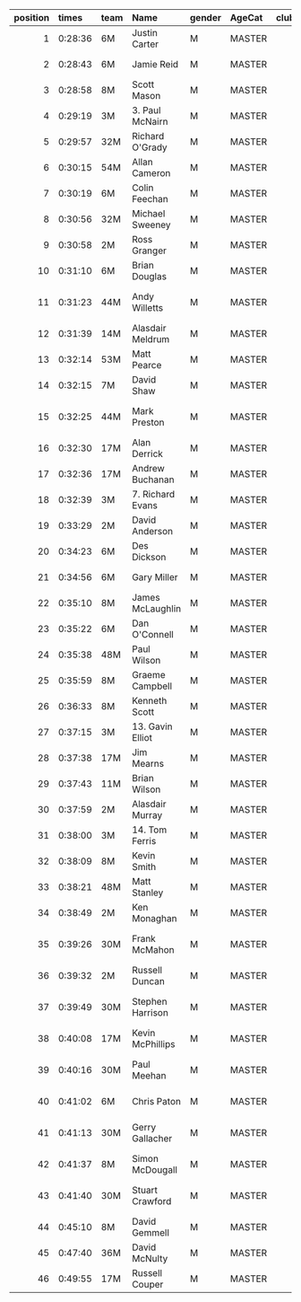 |   position | times   | team   | Name             | gender   | AgeCat   |   clubnumber | Club name                  | Website                                    |   finishPosition |
|-----------:|:--------|:-------|:-----------------|:---------|:---------|-------------:|:---------------------------|:-------------------------------------------|-----------------:|
|          1 | 0:28:36 | 6M     | Justin Carter    | M        | MASTER   |            6 | Cambuslang Harriers        | https://cambuslangharriers.org/            |               15 |
|          2 | 0:28:43 | 6M     | Jamie Reid       | M        | MASTER   |            6 | Cambuslang Harriers        | https://cambuslangharriers.org/            |               17 |
|          3 | 0:28:58 | 8M     | Scott Mason      | M        | MASTER   |            8 | Bellahouston Harriers      | http://www.bellahoustonharriers.co.uk/     |               19 |
|          4 | 0:29:19 | 3M     | 3. Paul McNairn  | M        | MASTER   |            3 | Bellahouston RR            | https://www.bellahoustonroadrunners.co.uk/ |               21 |
|          5 | 0:29:57 | 32M    | Richard O'Grady  | M        | MASTER   |           32 | Helensburgh AAC            | https://www.helensburghaac.com/            |               25 |
|          6 | 0:30:15 | 54M    | Allan Cameron    | M        | MASTER   |           54 | VP-Glasgow                 | https://www.vp-glasgow.com                 |               27 |
|          7 | 0:30:19 | 6M     | Colin Feechan    | M        | MASTER   |            6 | Cambuslang Harriers        | https://cambuslangharriers.org/            |               29 |
|          8 | 0:30:56 | 32M    | Michael Sweeney  | M        | MASTER   |           32 | Helensburgh AAC            | https://www.helensburghaac.com/            |               38 |
|          9 | 0:30:58 | 2M     | Ross Granger     | M        | MASTER   |            2 | Kilmarnock H&AC            | http://www.kilmarnockharriers.com/         |               40 |
|         10 | 0:31:10 | 6M     | Brian Douglas    | M        | MASTER   |            6 | Cambuslang Harriers        | https://cambuslangharriers.org/            |               41 |
|         11 | 0:31:23 | 44M    | Andy Willetts    | M        | MASTER   |           44 | North Ayrshire AAC         | https://naathletics.co.uk/                 |               44 |
|         12 | 0:31:39 | 14M    | Alasdair Meldrum | M        | MASTER   |           14 | Ayr Seaforth AC            | https://www.ayrseaforth.co.uk/             |               45 |
|         13 | 0:32:14 | 53M    | Matt Pearce      | M        | MASTER   |           53 | Troon Tortoises            | http://troontortoises.co.uk                |               49 |
|         14 | 0:32:15 | 7M     | David Shaw       | M        | MASTER   |            7 | Giffnock North AC          | https://www.giffnocknorth.co.uk/           |               50 |
|         15 | 0:32:25 | 44M    | Mark Preston     | M        | MASTER   |           44 | North Ayrshire AAC         | https://naathletics.co.uk/                 |               51 |
|         16 | 0:32:30 | 17M    | Alan Derrick     | M        | MASTER   |           17 | Calderglen Harriers        | http://www.calderglenharriers.org.uk/      |               52 |
|         17 | 0:32:36 | 17M    | Andrew Buchanan  | M        | MASTER   |           17 | Calderglen Harriers        | http://www.calderglenharriers.org.uk/      |               54 |
|         18 | 0:32:39 | 3M     | 7. Richard Evans | M        | MASTER   |            3 | Bellahouston RR            | https://www.bellahoustonroadrunners.co.uk/ |               55 |
|         19 | 0:33:29 | 2M     | David Anderson   | M        | MASTER   |            2 | Kilmarnock H&AC            | http://www.kilmarnockharriers.com/         |               66 |
|         20 | 0:34:23 | 6M     | Des Dickson      | M        | MASTER   |            6 | Cambuslang Harriers        | https://cambuslangharriers.org/            |               73 |
|         21 | 0:34:56 | 6M     | Gary Miller      | M        | MASTER   |            6 | Cambuslang Harriers        | https://cambuslangharriers.org/            |               80 |
|         22 | 0:35:10 | 8M     | James McLaughlin | M        | MASTER   |            8 | Bellahouston Harriers      | http://www.bellahoustonharriers.co.uk/     |               82 |
|         23 | 0:35:22 | 6M     | Dan O'Connell    | M        | MASTER   |            6 | Cambuslang Harriers        | https://cambuslangharriers.org/            |               84 |
|         24 | 0:35:38 | 48M    | Paul Wilson      | M        | MASTER   |           48 | Springburn Harriers        | https://www.springburnharriers.co.uk/      |               86 |
|         25 | 0:35:59 | 8M     | Graeme Campbell  | M        | MASTER   |            8 | Bellahouston Harriers      | http://www.bellahoustonharriers.co.uk/     |               92 |
|         26 | 0:36:33 | 8M     | Kenneth Scott    | M        | MASTER   |            8 | Bellahouston Harriers      | http://www.bellahoustonharriers.co.uk/     |              100 |
|         27 | 0:37:15 | 3M     | 13. Gavin Elliot | M        | MASTER   |            3 | Bellahouston RR            | https://www.bellahoustonroadrunners.co.uk/ |              109 |
|         28 | 0:37:38 | 17M    | Jim Mearns       | M        | MASTER   |           17 | Calderglen Harriers        | http://www.calderglenharriers.org.uk/      |              110 |
|         29 | 0:37:43 | 11M    | Brian Wilson     | M        | MASTER   |           11 | Airdrie Harriers           | http://airdrieharriers.org/                |              111 |
|         30 | 0:37:59 | 2M     | Alasdair Murray  | M        | MASTER   |            2 | Kilmarnock H&AC            | http://www.kilmarnockharriers.com/         |              114 |
|         31 | 0:38:00 | 3M     | 14. Tom Ferris   | M        | MASTER   |            3 | Bellahouston RR            | https://www.bellahoustonroadrunners.co.uk/ |              116 |
|         32 | 0:38:09 | 8M     | Kevin Smith      | M        | MASTER   |            8 | Bellahouston Harriers      | http://www.bellahoustonharriers.co.uk/     |              121 |
|         33 | 0:38:21 | 48M    | Matt Stanley     | M        | MASTER   |           48 | Springburn Harriers        | https://www.springburnharriers.co.uk/      |              123 |
|         34 | 0:38:49 | 2M     | Ken Monaghan     | M        | MASTER   |            2 | Kilmarnock H&AC            | http://www.kilmarnockharriers.com/         |              126 |
|         35 | 0:39:26 | 30M    | Frank McMahon    | M        | MASTER   |           30 | Greenock Glenpark Harriers | https://greenockglenparkharriers.com/      |              132 |
|         36 | 0:39:32 | 2M     | Russell Duncan   | M        | MASTER   |            2 | Kilmarnock H&AC            | http://www.kilmarnockharriers.com/         |              133 |
|         37 | 0:39:49 | 30M    | Stephen Harrison | M        | MASTER   |           30 | Greenock Glenpark Harriers | https://greenockglenparkharriers.com/      |              134 |
|         38 | 0:40:08 | 17M    | Kevin McPhillips | M        | MASTER   |           17 | Calderglen Harriers        | http://www.calderglenharriers.org.uk/      |              137 |
|         39 | 0:40:16 | 30M    | Paul Meehan      | M        | MASTER   |           30 | Greenock Glenpark Harriers | https://greenockglenparkharriers.com/      |              138 |
|         40 | 0:41:02 | 6M     | Chris Paton      | M        | MASTER   |            6 | Cambuslang Harriers        | https://cambuslangharriers.org/            |              142 |
|         41 | 0:41:13 | 30M    | Gerry Gallacher  | M        | MASTER   |           30 | Greenock Glenpark Harriers | https://greenockglenparkharriers.com/      |              143 |
|         42 | 0:41:37 | 8M     | Simon McDougall  | M        | MASTER   |            8 | Bellahouston Harriers      | http://www.bellahoustonharriers.co.uk/     |              144 |
|         43 | 0:41:40 | 30M    | Stuart Crawford  | M        | MASTER   |           30 | Greenock Glenpark Harriers | https://greenockglenparkharriers.com/      |              145 |
|         44 | 0:45:10 | 8M     | David Gemmell    | M        | MASTER   |            8 | Bellahouston Harriers      | http://www.bellahoustonharriers.co.uk/     |              154 |
|         45 | 0:47:40 | 36M    | David McNulty    | M        | MASTER   |           36 | Larkhall YMCA              | https://www.larkhallymcaharriers.org       |              156 |
|         46 | 0:49:55 | 17M    | Russell Couper   | M        | MASTER   |           17 | Calderglen Harriers        | http://www.calderglenharriers.org.uk/      |              159 |